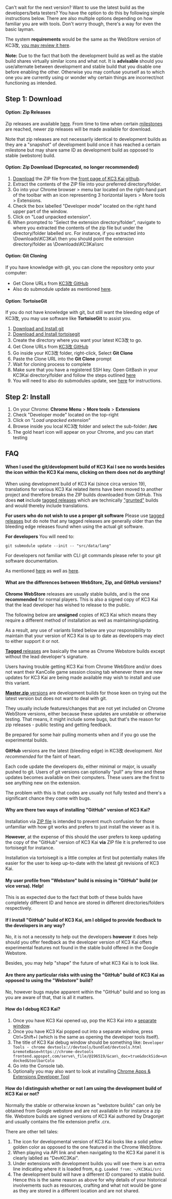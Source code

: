 Can't wait for the next version? Want to use the latest build as the developers/beta testers? You have the option to do this by following simple instructions below. There are also multiple options depending on how familiar you are with tools. Don't worry though, there's a way for even the basic layman.

The system **requirements** would be the same as the WebStore version of KC3改, [you may review it here](Installation "wikilink").

**Note:** Due to the fact that both the development build as well as the stable build shares virtually similar icons and what not. It is **advisable** should you use/alternate between development and stable build that you disable one before enabling the other. Otherwise you may confuse yourself as to which one you are currently using or wonder why certain things are incorrect/not functioning as intended.

Step 1: Download
----------------

#### Option: Zip Releases

Zip releases are available [here](https://github.com/dragonjet/KC3Kai/releases). From time to time when certain [milestones](https://github.com/dragonjet/KC3Kai/milestones) are
reached, newer zip releases will be made available for download.

Note that zip releases are not necessarily identical to development builds as they are a "snapshot" of development build once it has reached a certain milestone but may share same ID as development build as opposed to stable (webstore) build.

#### Option: Zip Download (Deprecated, no longer recommended)

1.   [Download](https://github.com/dragonjet/KC3Kai/archive/master.zip) the ZIP file from the [front page of KC3 Kai github](https://github.com/dragonjet/KC3Kai).
2.   Extract the contents of the ZIP file into your preferred directory/folder.
3.  Go into your Chrome browser &gt; menu bar located on the right-hand part of the toolbar with an icon representing 3 horizontal layers &gt; More tools &gt; Extensions.
4.   Check the box labelled "Developer mode" located on the right hand upper part of the window.
5.   Click on "Load unpacked extension".
6.   When prompted to "Select the extension directory/folder", navigate to where you extracted the contents of the zip file but under the directory/folder labelled src.
For instance, if you extracted into \\Downloads\\KC3Kai\\ then you should point the extension directory/folder as \\Downloads\\KC3Kai\\src

#### Option: Git Cloning

If you have knowledge with git, you can clone the repository onto your
computer:

-   Get Clone URLs from [KC3改 GitHub](https://github.com/dragonjet/KC3Kai)
-   Also do submodule update as mentioned [here](https://github.com/KC3Kai/KC3Kai/issues/784#issuecomment-139556574).

#### Option: TortoiseGit

If you do not have knowledge with git, but still want the bleeding edge of KC3改, you may use software like **TortoiseGit** to assist you.

1.   [Download and Install git](https://git-scm.com/downloads)
2.   [Download and Install tortoisegit](https://code.google.com/p/tortoisegit/wiki/Download)
3.   Create the directory where you want your latest KC3改 to go.
4.   Get Clone URLs from [KC3改 GitHub](https://github.com/dragonjet/KC3Kai)
5.   Go inside your KC3改 folder, right-click, Select **Git Clone**
6.   Paste the Clone URL into the **Git Clone** prompt
7.   Wait for cloning process to complete
8.   Make sure that you have a registered SSH key. Open GitBash in your KC3Kai directory/folder and follow the steps outlined [here](https://help.github.com/articles/generating-ssh-keys/)
9.   You will need to also do submodules update, see [here](https://github.com/KC3Kai/KC3Kai/issues/784#issuecomment-139554087) for instructions.

Step 2: Install
---------------

1.   On your Chrome: **Chrome Menu** &gt; **More tools** &gt;
    **Extensions**
2.   Check "Developer mode" located on the top-right
3.   Click on "*Load unpacked extension*"
4.  Browse inside you local KC3改 folder and select the sub-folder: **/src**
5.   The gold heart icon will appear on your Chrome, and you can start testing

FAQ
---
#### When I used the git/development build of KC3 Kai I see no words besides the icon within the KC3 Kai menu, clicking on them does not do anything!

When using development build of KC3 Kai (since circa version 19), translations for various KC3 Kai related items have been moved to another project and therefore breaks the ZIP builds downloaded from GitHub. This does **not** include [tagged releases](https://github.com/dragonjet/KC3Kai/releases) which are technically ["grunted"](https://www.npmjs.com/package/grunt) builds and would thereby include translations.

**For users who do not wish to use a proper git software**
Please use [tagged releases](https://github.com/dragonjet/KC3Kai/releases) but do note that any tagged releases are generally older than the bleeding edge releases found when using the actual git software.

**For developers**
You will need to:
````
git submodule update --init -- "src/data/lang"
````
For developers not familiar with CLI git commands please refer to your git software documentation.

As mentioned [here](https://github.com/KC3Kai/KC3Kai/issues/866#issuecomment-140267548) as well as [here](https://github.com/KC3Kai/KC3Kai/issues/784#issuecomment-139556574).


#### What are the differences between WebStore, Zip, and GitHub versions?

**Chrome WebStore** releases are usually stable builds, and is the one **recommended** for normal players. This is also a signed copy of KC3 Kai that the lead developer has wished to release to the public.

The following below are **unsigned** copies of KC3 Kai which means they require a different method of installation as well as maintaining/updating.

As a result, any use of variants listed below are your responsibility to maintain that your version of KC3 Kai is up to date as developers may elect to either support it or not.

[**Tagged** releases](https://github.com/KC3Kai/KC3Kai/releases) are basically the same as Chrome Webstore builds except without the lead developer's signature.

Users having trouble getting KC3 Kai from Chrome WebStore and/or does not want their KanColle game session closing tab whenever there are new updates for KC3 Kai are being made available may wish to install and use this variant.

[**Master.zip** versions](https://github.com/KC3Kai/KC3Kai/archive/master.zip) are development builds for those keen on trying out the latest version but does not want to deal with git.

They usually include features/changes that are not yet included on Chrome WebStore versions, either because these updates are unstable or otherwise testing. That means, it might include some bugs, but that's the reason for zip releases - public testing and getting feedback.

Be prepared for some hair pulling moments when and if you go use the experimental builds.

**GitHub** versions are the latest (bleeding edge) in KC3改 development. *Not recommended* for the faint of heart.

Each code update the developers do, either minimal or major, is usually pushed to git. Users of git versions can optionally "pull" any time and these updates becomes available on their computers. These users are the first to see anything new on the extension.

The problem with this is that codes are usually not fully tested and there's a significant chance they come with bugs.

#### Why are there two ways of installing "GitHub" version of KC3 Kai?

Installation via [ZIP file](https://github.com/KC3Kai/KC3Kai/archive/master.zip) is intended to prevent much confusion for those unfamiliar with how git works and prefers to just install the viewer as it is. 

**However**, at the expense of this should the user prefers to keep updating the copy of the "GitHub" version of KC3 Kai **via** ZIP file it is preferred to use tortoisegit for instance.

Installation via tortoisegit is a little complex at first but potentially makes life easier for the user to keep up-to-date with the latest git revisions of KC3 Kai.

#### My user profile from "Webstore" build is missing in "GitHub" build (or vice versa). Help!

This is as expected due to the fact that both of these builds have completely different ID and hence are stored in different directories/folders respectively.

#### If I install "GitHub" build of KC3 Kai, am I obliged to provide feedback to the developers in any way?

No, it is not a necessity to help out the developers **however** it does help should you offer feedback as the developer version of KC3 Kai offers experimental features not found in the stable build offered in the Google Webstore.

Besides, you may help "shape" the future of what KC3 Kai is to look like.

#### Are there any particular risks with using the "GitHub" build of KC3 Kai as opposed to using the "Webstore" build?

No, however bugs maybe apparent within the "GitHub" build and so long as you are aware of that, that is all it matters.

#### How do I debug KC3 Kai?

1.   Once you have KC3 Kai opened up, pop the KC3 Kai into a [separate window](http://stackoverflow.com/questions/20220090/undock-chrome-developer-tools).
2.   Once you have KC3 Kai popped out into a separate window, press Ctrl+Shift+I (which is the same as opening the developer tools itself).
3.   The title of KC3 Kai debug window should be something like:
`Developer Tools - chrome devtools://devtools/bundled/devtools.html &remoteBase=https://chrome-devtools frontend.appspot.com/serve\_file/@196519/&can\_doc=true&dockSide=undocked&toolbarColo`
4.   Go into the Console tab.
5.   Optionally you may also want to look at installing [Chrome Apps & Extensions Developer Tool](https://chrome.google.com/webstore/detail/chrome-apps-extensions-de/ohmmkhmmmpcnpikjeljgnaoabkaalbgc?utm_source=chrome-app-launcher-info-dialog)

#### How do I distinguish whether or not I am using the development build of KC3 Kai or not?

Normally the stable or otherwise known as "webstore builds" can only be obtained from Google webstore and are not available in for instance a zip file. Webstore builds are signed versions of KC3 Kai authored by Dragonjet and usually contains the file extension prefix .crx.

There are other tell tales:

1.   The icon for developmental version of KC3 Kai looks like a solid yellow golden color as opposed to the one featured in the Chrome WebStore.
2.   When playing via API link and when navigating to the KC3 Kai panel it is clearly lablled as "DevKC3Kai".
3.   Under extensions with development builds you will see there is an extra line indicating where it is loaded from, e.g.
    `Loaded from: ~/KC3Kai/src`
3.   The development build will have a different ID compared to stable build. Hence this is the same reason as above for why details of your historical involvements such as resources, crafting and what not would be gone as they are stored in a different location and are not shared.